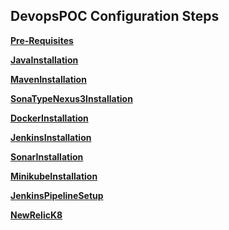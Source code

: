## DevopsPOC Configuration Steps 

<a href="https://systems-platform.github.io/Documentation/Pre-Requisites"><b>Pre-Requisites</b></a>

<a href="https://systems-platform.github.io/Documentation/JavaInstallation"><b>JavaInstallation</b></a>

<a href="https://systems-platform.github.io/Documentation/MavenInstallation"><b>MavenInstallation</b></a>

<a href="https://systems-platform.github.io/Documentation/SonaTypeNexus3Installation"><b>SonaTypeNexus3Installation</b></a>

<a href="https://systems-platform.github.io/Documentation/DockerInstallation"><b>DockerInstallation</b></a>

<a href="https://systems-platform.github.io/Documentation/JenkinsInstallation"><b>JenkinsInstallation</b></a>

<a href="https://systems-platform.github.io/Documentation/SonarInstallation"><b>SonarInstallation</b></a>

<a href="https://systems-platform.github.io/Documentation/MinikubeInstallation"><b>MinikubeInstallation</b></a>

<a href="https://systems-platform.github.io/Documentation/JenkinsPipelineSetup"><b>JenkinsPipelineSetup</b></a>

<a href="https://systems-platform.github.io/Documentation/NewRelicK8"><b>NewRelicK8</b></a>













